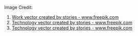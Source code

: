 Image Credit:
1. <a href='https://www.freepik.com/vectors/work'>Work vector created by stories - www.freepik.com</a>
2. <a href='https://www.freepik.com/vectors/technology'>Technology vector created by stories - www.freepik.com</a>
3. <a href='https://www.freepik.com/vectors/technology'>Technology vector created by stories - www.freepik.com</a>